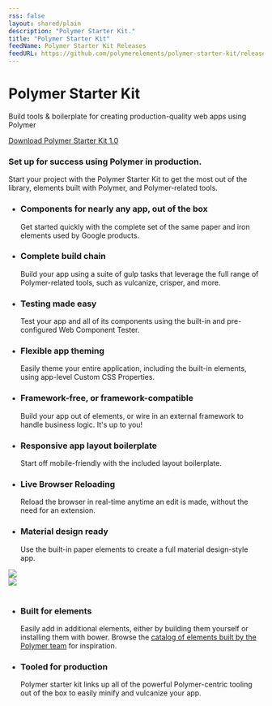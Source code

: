 ```yaml
---
rss: false
layout: shared/plain
description: "Polymer Starter Kit."
title: "Polymer Starter Kit"
feedName: Polymer Starter Kit Releases
feedURL: https://github.com/polymerelements/polymer-starter-kit/releases.atom
---
```

<!-- {{ site.wsk-version }} -->
<div class="psk-header centered themed--background">
  <div class="container">
    <h1>Polymer Starter Kit</h1>
    <p>Build tools &amp; boilerplate for creating production-quality web apps using Polymer</p>
    <a id="download" href="https://github.com/polymerelements/polymer-starter-kit/releases" class="button--primary themed">Download Polymer Starter Kit 1.0</a>
  </div>
</div>
<div class="container">
  <div class="centered">
    <h3 class="g-wide--2 g--centered xlarge">Set up for success using Polymer in production.</h3>
    <p class="g-wide--3 g--centered">Start your project with the Polymer Starter Kit to get the most out of the library, elements built with Polymer, and Polymer-related tools.</p>
  </div>
  <ul class="list-guides-intro list-centered list-reset clear">
    <li class="g-medium--half g-wide--1 theme--tools">
      <span class="icon-circle--large themed--background"><i class="icon icon-diamond"></i></span><h3 class="large">Components for nearly any app, out of the box</h3>
      <p>Get started quickly with the complete set of the same paper and iron elements used by Google products.</p>
    </li>
    <li class="g-medium--half g-wide--1 theme--tools g-medium--last">
      <span class="icon-circle--large themed--background"><i class="icon icon-cog"></i></span><h3 class="large">Complete build chain</h3>
      <p>Build your app using a suite of gulp tasks that leverage the full range of Polymer-related tools, such as vulcanize, crisper, and more.</p>
    </li>
    <li class="g-medium--half g-wide--1 theme--tools">
      <span class="icon-circle--large themed--background"><i class="icon icon-performance"></i></span><h3 class="large">Testing made easy</h3>
      <p>Test your app and all of its components using the built-in and pre-configured Web Component Tester.</p>
    </li>
    <li class="g-medium--half g-wide--1 theme--tools g-medium--last g-wide--last">
      <span class="icon-circle--large themed--background"><i class="icon icon-user-input"></i></span><h3 class="large">Flexible app theming</h3>
      <p>Easily theme your entire application, including the built-in elements, using app-level Custom CSS Properties.</p>
    </li>
    <li class="g-medium--half g-wide--1 theme--tools g-wide--first">
      <span class="icon-circle--large themed--background"><i class="icon icon-chevron-up"></i></span><h3 class="large">Framework-free, or framework-compatible</h3>
      <p>Build your app out of elements, or wire in an external framework to handle business logic. It's up to you!</p>
    </li>
    <li class="g-medium--half g-wide--1 theme--tools g-medium--last">
      <span class="icon-circle--large themed--background"><i class="icon icon-multi-device-layouts"></i></span><h3 class="large">Responsive app layout boilerplate</h3>
      <p>Start off mobile-friendly with the included layout boilerplate.</p>
    </li>
    <li class="g-medium--half g-wide--1 theme--tools">
      <span class="icon-circle--large themed--background"><i class="icon icon-lessons"></i></span><h3 class="large">Live Browser Reloading</h3>
      <p>Reload the browser in real-time anytime an edit is made, without the need for an extension.</p>
    </li>
    <li class="g-medium--half g-wide--1 theme--tools g-medium--last g-wide--last">
      <span class="icon-circle--large themed--background"><i class="icon icon-tick"></i></span><h3 class="large">Material design ready</h3>
      <p>Use the built-in paper elements to create a full material design-style app.</p>
    </li>
  </ul>
</div>

<div class="divider divider--secondary">
  <span class="themed divider-icon"></span>
</div>

<div class="container psk-screenshots">
  <div class="g--half">
    <img src="../../imgs/psk-desktop.png">
  </div>
  <div class="g--half g--last">
    <img src="../../imgs/psk-mobile.png">
  </div>
  <br style="clear: both">
</div>

<ul class="guides-list container">
  <li class="guides-list__item g--half">
    <div class="primary-content">
      <h3 class="xlarge">Built for elements</h3>
      <p>Easily add in additional elements, either by building them yourself or installing them with bower. Browse the <a href="https://elements.polymer-project.org">catalog of elements built by the Polymer team</a> for inspiration.</p>
    </div>
  </li>
  <li class="guides-list__item g--half g--last">
    <div class="primary-content">
      <h3 class="xlarge">Tooled for production</h3>
      <p>Polymer starter kit links up all of the powerful Polymer-centric tooling out of the box to easily minify and vulcanize your app.</p>
    </div>
  </li>
</ul>
